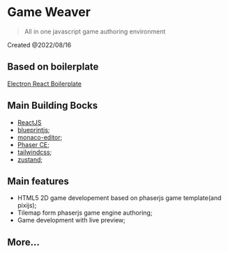 # Game Weaver

> All in one javascript game authoring environment

Created @2022/08/16

## Based on boilerplate

[Electron React Boilerplate](https://github.com/electron-react-boilerplate/electron-react-boilerplate)

## Main Building Bocks

- [ReactJS](https://reactjs.org/)
- [blueprintjs](https://blueprintjs.com/);
- [monaco-editor](https://microsoft.github.io/monaco-editor/);
- [Phaser CE](https://github.com/photonstorm/phaser-ce);
- [tailwindcss](https://tailwindcss.com/);
- [zustand](https://github.com/pmndrs/zustand);

## Main features

- HTML5 2D game developement based on phaserjs game template(and pixijs);
- Tilemap form phaserjs game engine authoring;
- Game development with live preview;

## More...
